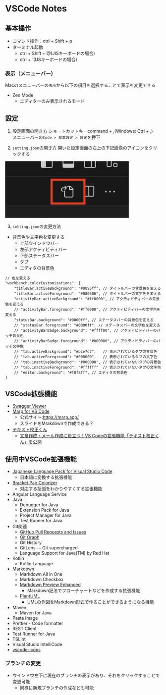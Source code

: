 # VSCode Notes
## 基本操作
- コマンド操作：ctrl + Shift + p
- ターミナル起動
  - ctrl + Shift + @(JISキーボードの場合)
  - ctrl + `(USキーボードの場合)

### 表示（メニューバー）
Macのメニューバーの`表示`から以下の項目を選択することで表示を変更できる
- Zen Mode
  - エディターのみ表示されるモード

## 設定
1. 設定画面の開き方
ショートカットキーcommand + ,(Windows: Ctrl + ,)<br>
メニューバーの`Code > 基本設定 > 設定`を押下

2. `setting.josn`の開き方
開いた設定画面の右上の下記画像のアイコンをクリックする
<img src="/Picture/ScreenShot/VSCodeのsetting.jsonの開き方.png" width="400">

3. `setting.json`の変更方法
- 背景色や文字色を変更する
  - 上部ウインドウバー
  - 左部アクティビティバー
  - 下部ステータスバー
  - タブ
  - エディタの背景色
```
// 色を変える
"workbench.colorCustomizations": {
    "titleBar.activeBackground": "#0095ff", // タイトルバーの背景色を変える
    "titleBar.activeForeground": "#080606", // タイトルバーの文字色を変える
    "activityBar.activeBackground": "#ff0000", // アクティビティバーの背景色を変える
    // "activityBar.foreground": "#ff0000", // アクティビティバーの文字色を変える
    "statusBar.background": "#0000ff", // ステータスバーの背景色を変える
    // "statusBar.foreground": "#0000ff", // ステータスバーの文字色を変える
    // "activityBarBadge.background": "#ffff00", // アクティビティバーのバッチ背景色
    // "activityBarBadge.foreground": "#000000", // アクティビティバーのバッチ文字色
    // "tab.activeBackground": "#bce7d2",   // 表示されているタブの背景色
    // "tab.activeForeground": "#000000",   // 表示されているタブの文字色
    // "tab.inactiveBackground": "#000000", // 表示されていないタブの背景色
    // "tab.inactiveForeground": "#ffffff"  // 表示されていないタブの文字色
    // "editor.background": "#f8f8ff", // エディタの背景色
}
```

## VSCode拡張機能
- [Swagger Viewer](https://marketplace.visualstudio.com/items?itemName=Arjun.swagger-viewer)
- [Marp for VS Code](https://marketplace.visualstudio.com/items?itemName=marp-team.marp-vscode)
  - 公式サイト:https://marp.app/
  - スライドをMrakdownで作成できる？
- [テキスト校正くん](https://marketplace.visualstudio.com/items?itemName=ICS.japanese-proofreading)
  - [文章作成・メール作成に役立つ！VS Codeの拡張機能「テキスト校正くん」を公開](https://ics.media/entry/18859/)

## 使用中VSCode拡張機能
- [Japanese Language Pack for Visual Studio Code](https://marketplace.visualstudio.com/items?itemName=MS-CEINTL.vscode-language-pack-ja)
  - 日本語に変換する拡張機能
- [Bracket Pair Colorizer](https://marketplace.visualstudio.com/items?itemName=CoenraadS.bracket-pair-colorizer)
  - 対応する括弧をわかりやすくする拡張機能
- Angular Language Service
- Java
  - Debugger for Java
  - Extension Pack for Java
  - Project Manager for Java
  - Test Runner for Java
- Git関連
  - [GitHub Pull Requests and Issues](https://marketplace.visualstudio.com/items?itemName=GitHub.vscode-pull-request-github)
  - [Git Graph](https://marketplace.visualstudio.com/items?itemName=mhutchie.git-graph)
  - Git History
  - GitLens — Git supercharged
  - Language Support for Java(TM) by Red Hat
- Kotlin
  - Kotlin Language
- Markdown
  - Markdown All in One
  - Markdown Checkbox
  - [Markdown Preview Enhanced](https://shd101wyy.github.io/markdown-preview-enhanced/#/)
    - Markdown記法でフローチャートなどを作成する拡張機能
  - [PlantUML](https://marketplace.visualstudio.com/items?itemName=jebbs.plantuml)
    - UMLの作図をMarkdown形式で作ることができるようになる機能
- Maven
  - Maven for Java
- Paste Image
- Prettier - Code formatter
- REST Client
- Test Runner for Java
- TSLint
- Visual Studio IntelliCode
- [vscode-icons](https://marketplace.visualstudio.com/items?itemName=vscode-icons-team.vscode-icons)

### ブランチの変更
- ウインドウ左下に現在のブランチの表示があり、それをクリックすることで変更可能
  - 同様に新規ブランチの作成なども可能